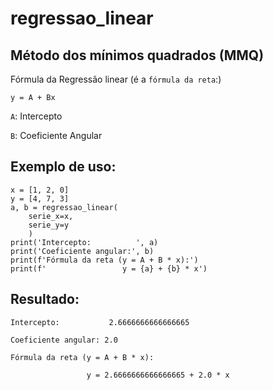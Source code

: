# regressao_linear

Método dos mínimos quadrados (MMQ)
----------------------------------
Fórmula da Regressão linear
(é a ``fórmula da reta``:)

``y = A + Bx``

``A``: Intercepto

``B``: Coeficiente Angular



## Exemplo de uso:
````
x = [1, 2, 0]
y = [4, 7, 3]
a, b = regressao_linear(
    serie_x=x, 
    serie_y=y
    )
print('Intercepto:          ', a)
print('Coeficiente angular:', b)
print(f'Fórmula da reta (y = A + B * x):')
print(f'                 y = {a} + {b} * x')
````

## Resultado:

``Intercepto:           2.6666666666666665``

``Coeficiente angular: 2.0``

``Fórmula da reta (y = A + B * x):``

``                 y = 2.6666666666666665 + 2.0 * x``
                 
